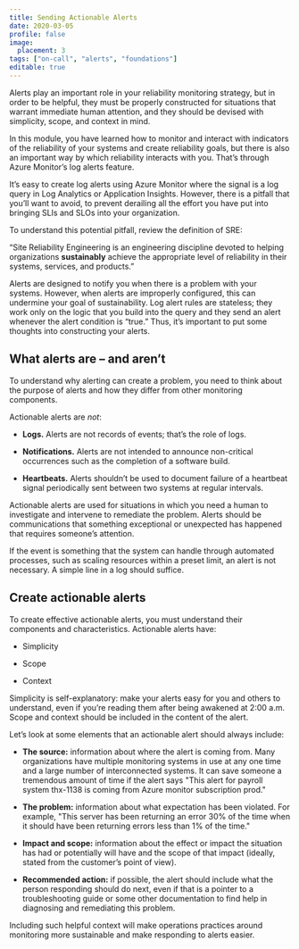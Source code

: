 ```yaml
---
title: Sending Actionable Alerts
date: 2020-03-05
profile: false
image:
  placement: 3
tags: ["on-call", "alerts", "foundations"]
editable: true
---
```


Alerts play an important role in your reliability monitoring strategy, but in
order to be helpful, they must be properly constructed for situations that
warrant immediate human attention, and they should be devised with simplicity,
scope, and context in mind.

In this module, you have learned how to monitor and interact with indicators of
the reliability of your systems and create reliability goals, but there is also
an important way by which reliability interacts with you. That’s through Azure
Monitor’s log alerts feature.

It’s easy to create log alerts using Azure Monitor where the signal is a log
query in Log Analytics or Application Insights. However, there is a pitfall that
you’ll want to avoid, to prevent derailing all the effort you have put into
bringing SLIs and SLOs into your organization.

To understand this potential pitfall, review the definition of SRE:

“Site Reliability Engineering is an engineering discipline devoted to helping
organizations **sustainably** achieve the appropriate level of reliability in
their systems, services, and products.”

Alerts are designed to notify you when there is a problem with your systems.
However, when alerts are improperly configured, this can undermine your goal of
sustainability. Log alert rules are stateless; they work only on the logic that
you build into the query and they send an alert whenever the alert condition is
“true.” Thus, it’s important to put some thoughts into constructing your alerts.

## What alerts are – and aren’t

To understand why alerting can create a problem, you need to think about the
purpose of alerts and how they differ from other monitoring components.

Actionable alerts are *not*:

-   **Logs.** Alerts are not records of events; that’s the role of logs.

-   **Notifications.** Alerts are not intended to announce non-critical
    occurrences such as the completion of a software build.

-   **Heartbeats.** Alerts shouldn’t be used to document failure of a heartbeat
    signal periodically sent between two systems at regular intervals.

Actionable alerts are used for situations in which you need a human to
investigate and intervene to remediate the problem. Alerts should be
communications that something exceptional or unexpected has happened that
requires someone’s attention.

If the event is something that the system can handle through automated
processes, such as scaling resources within a preset limit, an alert is not
necessary. A simple line in a log should suffice.

## Create actionable alerts

To create effective actionable alerts, you must understand their components and
characteristics. Actionable alerts have:

-   Simplicity

-   Scope

-   Context

Simplicity is self-explanatory: make your alerts easy for you and others to
understand, even if you’re reading them after being awakened at 2:00 a.m. Scope
and context should be included in the content of the alert.

Let’s look at some elements that an actionable alert should always include:

-   **The source:** information about where the alert is coming from. Many
    organizations have multiple monitoring systems in use at any one time and a
    large number of interconnected systems. It can save someone a tremendous
    amount of time if the alert says "This alert for payroll system thx-1138 is
    coming from Azure monitor subscription prod."

-   **The problem:** information about what expectation has been violated. For
    example, "This server has been returning an error 30% of the time when it
    should have been returning errors less than 1% of the time."

-   **Impact and scope:** information about the effect or impact the situation
    has had or potentially will have and the scope of that impact (ideally,
    stated from the customer’s point of view).

-   **Recommended action:** if possible, the alert should include what the
    person responding should do next, even if that is a pointer to a
    troubleshooting guide or some other documentation to find help in diagnosing
    and remediating this problem.

Including such helpful context will make operations practices around monitoring
more sustainable and make responding to alerts easier.
